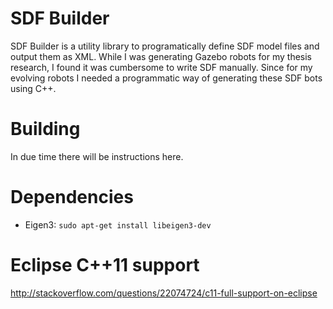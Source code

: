 # SDF Builder
SDF Builder is a utility library to programatically define SDF model files and output them as XML.
While I was generating Gazebo robots for my thesis research, I found it was cumbersome to write SDF manually. Since for my evolving robots I needed a programmatic way of generating these SDF bots using C++.

# Building
In due time there will be instructions here.

# Dependencies 
- Eigen3: `sudo apt-get install libeigen3-dev`

# Eclipse C++11 support
http://stackoverflow.com/questions/22074724/c11-full-support-on-eclipse


